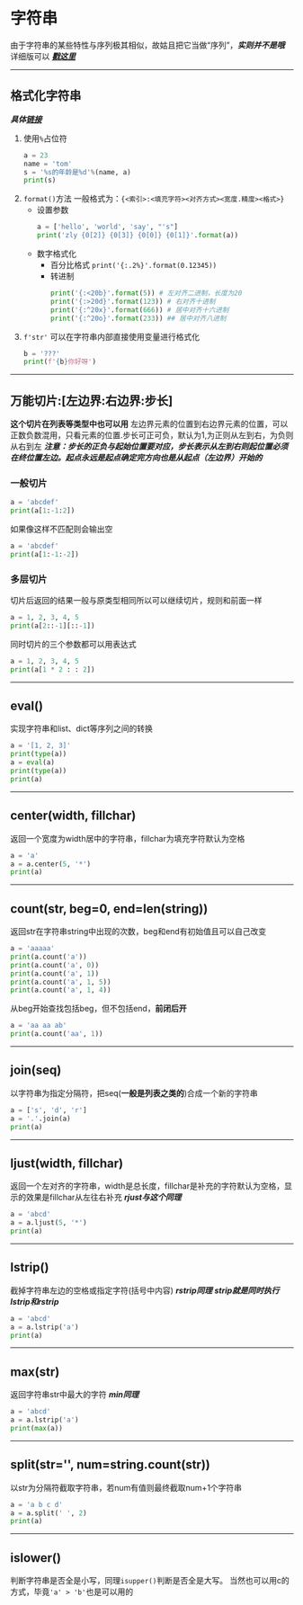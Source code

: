 # 字符串
由于字符串的某些特性与序列极其相似，故姑且把它当做“序列”，***实则并不是哦***
详细版可以 ***[戳这里](https://www.lintcode.com/course/9/learn/?chapterId=61&sectionId=471&extraParams=%7B%22moduleSource%22%3A%22lc-course%3A9%22%7D)***

---
## 格式化字符串
***具体[链接](https://blog.csdn.net/aaaaaaze/article/details/123020600?ops_request_misc=%257B%2522request%255Fid%2522%253A%2522166470495516782395315081%2522%252C%2522scm%2522%253A%252220140713.130102334..%2522%257D&request_id=166470495516782395315081&biz_id=0&utm_medium=distribute.pc_search_result.none-task-blog-2~all~top_positive~default-2-123020600-null-null.142^v51^pc_rank_34_2,201^v3^control_2&utm_term=python%E6%A0%BC%E5%BC%8F%E5%8C%96%E5%AD%97%E7%AC%A6%E4%B8%B2&spm=1018.2226.3001.4187)***
1. 使用`%`占位符
    ```python
    a = 23
    name = 'tom'
    s = '%s的年龄是%d'%(name, a)
    print(s)
    ```
2. `format()`方法
    一般格式为：`{<索引>:<填充字符><对齐方式><宽度.精度><格式>}`
    - 设置参数
        ```python
        a = ['hello', 'world', 'say', "'s"]
        print('zly {0[2]} {0[3]} {0[0]} {0[1]}'.format(a))
        ```
    - 数字格式化
        - 百分比格式
            `print('{:.2%}'.format(0.12345))`
        - 转进制
            ```python
            print('{:<20b}'.format(5)) # 左对齐二进制，长度为20
            print('{:>20d}'.format(123)) # 右对齐十进制
            print('{:^20x}'.format(666)) # 居中对齐十六进制
            print('{:^20o}'.format(233)) ## 居中对齐八进制
            ```
3. `f'str'`
    可以在字符串内部直接使用变量进行格式化
    ```python
    b = '???'
    print(f'{b}你好呀')
    ```

---
## 万能切片:[左边界:右边界:步长]
**这个切片在列表等类型中也可以用**
左边界元素的位置到右边界元素的位置，可以正数负数混用，只看元素的位置.步长可正可负，默认为1,为正则从左到右，为负则从右到左
***注意：步长的正负与起始位置要对应，步长表示从左到右则起位置必须在终位置左边。起点永远是起点确定完方向也是从起点（左边界）开始的***
### 一般切片
```python
a = 'abcdef'
print(a[1:-1:2])
```
如果像这样不匹配则会输出空
```python
a = 'abcdef'
print(a[1:-1:-2])
```
### 多层切片
切片后返回的结果一般与原类型相同所以可以继续切片，规则和前面一样
```python
a = 1, 2, 3, 4, 5
print(a[2::-1][::-1])
```
同时切片的三个参数都可以用表达式
```python
a = 1, 2, 3, 4, 5
print(a[1 * 2 : : 2])
```
---
## eval()
实现字符串和list、dict等序列之间的转换
```python
a = '[1, 2, 3]'
print(type(a))
a = eval(a)
print(type(a))
print(a)
```

---
## center(width, fillchar)
返回一个宽度为width居中的字符串，fillchar为填充字符默认为空格
```python
a = 'a'
a = a.center(5, '*')
print(a)
```

---
## count(str, beg=0, end=len(string))
返回str在字符串string中出现的次数，beg和end有初始值且可以自己改变
```python
a = 'aaaaa'
print(a.count('a'))
print(a.count('a', 0))
print(a.count('a', 1))
print(a.count('a', 1, 5))
print(a.count('a', 1, 4))
```
从beg开始查找包括beg，但不包括end，**前闭后开**
```python
a = 'aa aa ab'
print(a.count('aa', 1))
```

---
## join(seq)
以字符串为指定分隔符，把seq(**一般是列表之类的**)合成一个新的字符串
```python
a = ['s', 'd', 'r']
a = '.'.join(a)
print(a)
```

---
## ljust(width, fillchar)
返回一个左对齐的字符串，width是总长度，fillchar是补充的字符默认为空格，显示的效果是fillchar从左往右补充
***rjust与这个同理***
```python
a = 'abcd'
a = a.ljust(5, '*')
print(a)
```

---
## lstrip()
截掉字符串左边的空格或指定字符(括号中内容)
***rstrip同理***
***strip就是同时执行lstrip和rstrip***
```python
a = 'abcd'
a = a.lstrip('a')
print(a)
```

---
## max(str)
返回字符串str中最大的字符
***min同理***
```python
a = 'abcd'
a = a.lstrip('a')
print(max(a))
```

---
## split(str='', num=string.count(str))
以str为分隔符截取字符串，若num有值则最终截取num+1个字符串
```python
a = 'a b c d'
a = a.split(' ', 2)
print(a)
```
---
## islower()
判断字符串是否全是小写，同理`isupper()`判断是否全是大写。
当然也可以用c的方式，毕竟`'a' > 'b'`也是可以用的
